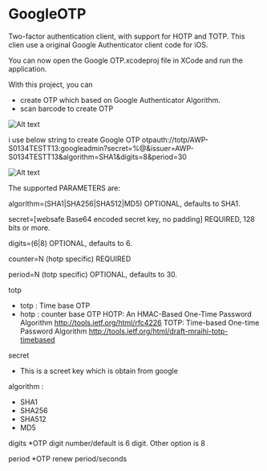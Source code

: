 # GoogleOTP

Two-factor authentication client, with support for HOTP and TOTP. This clien use a original Google Authenticator client code for iOS. 

You can now open the Google OTP.xcodeproj file in XCode and run the application.

With this project, you can
 * create OTP which based on Google Authenticator Algorithm.
 * scan barcode to create OTP
 
 ![Alt text](https://user-images.githubusercontent.com/6350065/30824855-9924dfa2-a239-11e7-8639-a0c2efebf412.png "Create OTP Options")
 
i use below string to create Google OTP
otpauth://totp/AWP-S0134TESTT13:googleadmin?secret=%@&issuer=AWP-S0134TESTT13&algorithm=SHA1&digits=8&period=30

 ![Alt text](https://user-images.githubusercontent.com/6350065/30824848-934c4a2a-a239-11e7-8bb2-f8a086759be4.png "Result of OTP creation process")

The supported PARAMETERS are:

  algorithm=(SHA1|SHA256|SHA512|MD5)
    OPTIONAL, defaults to SHA1.

  secret=[websafe Base64 encoded secret key, no padding]
    REQUIRED, 128 bits or more.

  digits=(6|8)
    OPTIONAL, defaults to 6.

  counter=N  (hotp specific)
    REQUIRED

  period=N  (totp specific)
    OPTIONAL, defaults to 30.

totp
 * totp : Time base OTP
 * hotp : counter base OTP
HOTP: An HMAC-Based One-Time Password Algorithm http://tools.ietf.org/html/rfc4226
TOTP: Time-based One-time Password Algorithm http://tools.ietf.org/html/draft-mraihi-totp-timebased

secret
 * This is a screet key which is obtain from google
 
algorithm : 
 * SHA1
 * SHA256
 * SHA512
 * MD5

digits
  *OTP digit number/default is 6 digit. Other option is 8

period
  *OTP renew period/seconds
